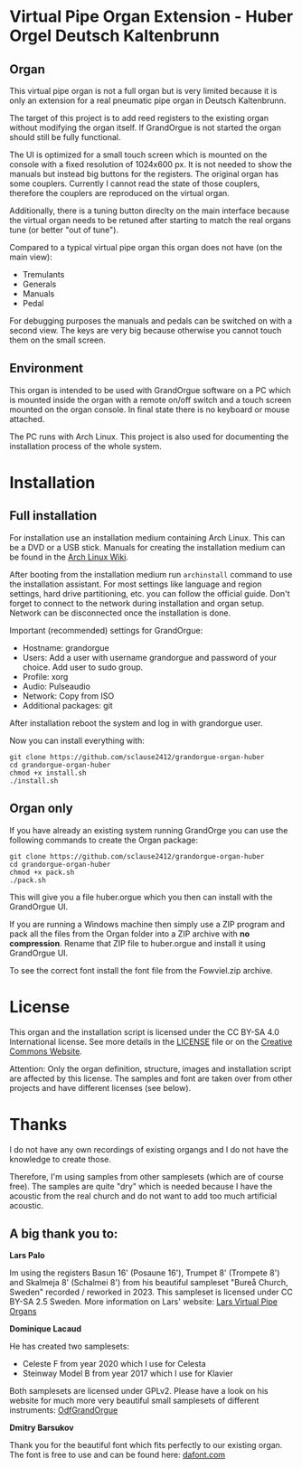 # Virtual Pipe Organ Extension - Huber Orgel Deutsch Kaltenbrunn

## Organ

This virtual pipe organ is not a full organ but is very limited because it is only an extension for a real pneumatic pipe organ in Deutsch Kaltenbrunn.

The target of this project is to add reed registers to the existing organ without modifying the organ itself. If GrandOrgue is not started the organ should still be fully functional.

The UI is optimized for a small touch screen which is mounted on the console with a fixed resolution of 1024x600 px. It is not needed to show the manuals but instead big buttons for the registers.
The original organ has some couplers. Currently I cannot read the state of those couplers, therefore the couplers are reproduced on the virtual organ.

Additionally, there is a tuning button direclty on the main interface because the virtual organ needs to be retuned after starting to match the real organs tune (or better "out of tune").

Compared to a typical virtual pipe organ this organ does not have (on the main view):

* Tremulants
* Generals
* Manuals
* Pedal

For debugging purposes the manuals and pedals can be switched on with a second view. The keys are very big because otherwise you cannot touch them on the small screen.

## Environment

This organ is intended to be used with GrandOrgue software on a PC which is mounted inside the organ with a remote on/off switch and a touch screen mounted on the organ console.
In final state there is no keyboard or mouse attached.

The PC runs with Arch Linux. This project is also used for documenting the installation process of the whole system.

# Installation

## Full installation

For installation use an installation medium containing Arch Linux. This can be a DVD or a USB stick. Manuals for creating the installation medium can be found in the [Arch Linux Wiki](https://wiki.archlinux.org/).

After booting from the installation medium run `archinstall` command to use the installation assistant.
For most settings like language and region settings, hard drive partitioning, etc. you can follow the official guide.
Don't forget to connect to the network during installation and organ setup. Network can be disconnected once the installation is done.

Important (recommended) settings for GrandOrgue:

* Hostname: grandorgue
* Users: Add a user with username grandorgue and password of your choice. Add user to sudo group.
* Profile: xorg
* Audio: Pulseaudio
* Network: Copy from ISO
* Additional packages: git

After installation reboot the system and log in with grandorgue user.

Now you can install everything with:

```shell
git clone https://github.com/sclause2412/grandorgue-organ-huber
cd grandorgue-organ-huber
chmod +x install.sh
./install.sh
```

## Organ only

If you have already an existing system running GrandOrge you can use the following commands to create the Organ package:

```shell
git clone https://github.com/sclause2412/grandorgue-organ-huber
cd grandorgue-organ-huber
chmod +x pack.sh
./pack.sh
```

This will give you a file huber.orgue which you then can install with the GrandOrgue UI.

If you are running a Windows machine then simply use a ZIP program and pack all the files from the Organ folder into a ZIP archive with **no compression**. Rename that ZIP file to huber.orgue and install it using GrandOrgue UI.

To see the correct font install the font file from the Fowviel.zip archive.

# License

This organ and the installation script is licensed under the CC BY-SA 4.0 International license. See more details in the [LICENSE](LICENSE) file or on the [Creative Commons Website](https://creativecommons.org/licenses/by-sa/4.0/).

Attention: Only the organ definition, structure, images and installation script are affected by this license. The samples and font are taken over from other projects and have different licenses (see below).

# Thanks

I do not have any own recordings of existing organgs and I do not have the knowledge to create those.

Therefore, I'm using samples from other samplesets (which are of course free).
The samples are quite "dry" which is needed because I have the acoustic from the real church and do not want to add too much artificial acoustic.

## A big thank you to:

**Lars Palo**

Im using the registers Basun 16' (Posaune 16'), Trumpet 8' (Trompete 8') and Skalmeja 8' (Schalmei 8') from his beautiful sampleset "Bureå Church, Sweden" recorded / reworked in 2023. This sampleset is licensed under CC BY-SA 2.5 Sweden. More information on Lars' website: [Lars Virtual Pipe Organs](https://familjenpalo.se/vpo/)

**Dominique Lacaud**

He has created two samplesets:
* Celeste F from year 2020 which I use for Celesta
* Steinway Model B from year 2017 which I use for Klavier

Both samplesets are licensed under GPLv2. Please have a look on his website for much more very beautiful small samplesets of different instruments: [OdfGrandOrgue](http://orgues-dominiquelacaud.fr/)

**Dmitry Barsukov**

Thank you for the beautiful font which fits perfectly to our existing organ. The font is free to use and can be found here: [dafont.com](https://www.dafont.com/fowviel.font)
